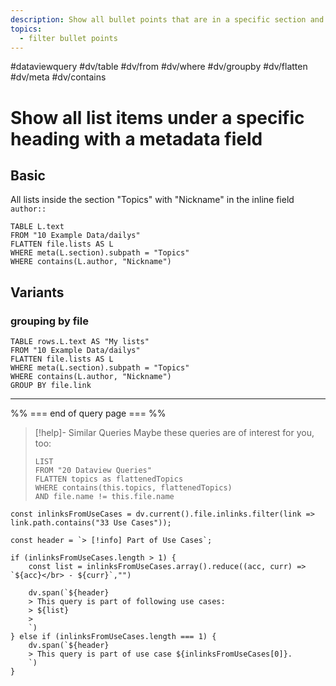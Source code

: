 ```yaml
---
description: Show all bullet points that are in a specific section and have a certain metadata value
topics:
  - filter bullet points
---
```

#dataviewquery
#dv/table #dv/from #dv/where #dv/groupby #dv/flatten #dv/meta #dv/contains 

# Show all list items under a specific heading with a metadata field

## Basic 

All lists inside the section "Topics" with "Nickname" in the inline field `author::`

```dataview
TABLE L.text
FROM "10 Example Data/dailys"
FLATTEN file.lists AS L
WHERE meta(L.section).subpath = "Topics"
WHERE contains(L.author, "Nickname")
```

## Variants

### grouping by file

```dataview
TABLE rows.L.text AS "My lists"
FROM "10 Example Data/dailys"
FLATTEN file.lists AS L
WHERE meta(L.section).subpath = "Topics"
WHERE contains(L.author, "Nickname")
GROUP BY file.link
```

---
%% === end of query page === %%
> [!help]- Similar Queries
> Maybe these queries are of interest for you, too:
> ```dataview
> LIST
> FROM "20 Dataview Queries"
> FLATTEN topics as flattenedTopics
> WHERE contains(this.topics, flattenedTopics)
> AND file.name != this.file.name
> ```

```dataviewjs
const inlinksFromUseCases = dv.current().file.inlinks.filter(link => link.path.contains("33 Use Cases"));

const header = `> [!info] Part of Use Cases`;

if (inlinksFromUseCases.length > 1) {
	const list = inlinksFromUseCases.array().reduce((acc, curr) => `${acc}</br> - ${curr}`,"")

	dv.span(`${header}
    > This query is part of following use cases:
    > ${list}
    > 
	`)
} else if (inlinksFromUseCases.length === 1) {
	dv.span(`${header}
    > This query is part of use case ${inlinksFromUseCases[0]}.
	`)
}
```